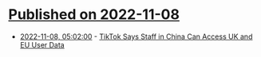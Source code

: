 # [Published on 2022-11-08](index.md)

* [2022-11-08, 05:02:00](https://soylentnews.org/article.pl?sid=22/11/07/136259&from=rss) - [TikTok Says Staff in China Can Access UK and EU User Data](https://soylentnews.org/article.pl?sid=22/11/07/136259&from=rss)

